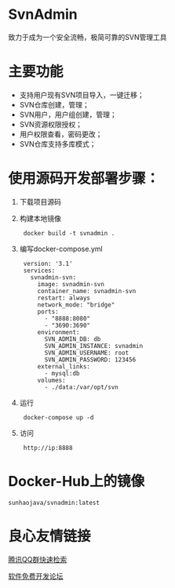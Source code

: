 # SvnAdmin

致力于成为一个安全流畅，极简可靠的SVN管理工具

# 主要功能 
- 支持用户现有SVN项目导入，一键迁移；
- SVN仓库创建，管理；
- SVN用户，用户组创建，管理；
- SVN资源权限授权；
- 用户权限查看，密码更改；
- SVN仓库支持多库模式；

# 使用源码开发部署步骤：
1. 下载项目源码
2. 构建本地镜像
    
        docker build -t svnadmin .
3. 编写docker-compose.yml

        version: '3.1'
        services:
          svnadmin-svn:
            image: svnadmin-svn
            container_name: svnadmin-svn
            restart: always
            network_mode: "bridge"
            ports:
              - "8888:8080"
              - "3690:3690"
            environment:
              SVN_ADMIN_DB: db
              SVN_ADMIN_INSTANCE: svnadmin
              SVN_ADMIN_USERNAME: root
              SVN_ADMIN_PASSWORD: 123456
            external_links:
              - mysql:db
            volumes:
              - ./data:/var/opt/svn
4. 运行
    
        docker-compose up -d
5. 访问

        http://ip:8888        

# Docker-Hub上的镜像

    sunhaojava/svnadmin:latest

 # 良心友情链接

[腾讯QQ群快速检索](http://u.720life.cn/s/8cf73f7c)

[软件免费开发论坛](http://u.720life.cn/s/bbb01dc0)